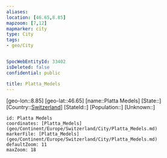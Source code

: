 ```yaml
---
aliases: 
location: [46.65,8.85]
mapzoom: [7,12] 
mapmarker: city 
type: City
tags:
- geo/City


SpocWebEntityId: 33402
isDeleted: false
confidential: public

title: Platta_Medels
---
```

[geo-lon::8.85]
[geo-lat::46.65]
[name::Platta Medels]
[State::]
[Country::[Switzerland](geo/Continent/Europe/Switzerland.md)]
[StateId::]
[Population::]
[Unknown::]


```leaflet
id: Platta Medels
coordinates: [Platta_Medels](geo/Continent/Europe/Switzerland/City/Platta_Medels.md)
markerFile: [Platta_Medels](geo/Continent/Europe/Switzerland/City/Platta_Medels.md)
defaultZoom: 11 
maxZoom: 18
```


